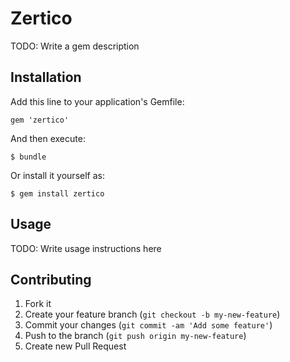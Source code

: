 # Zertico

TODO: Write a gem description

## Installation

Add this line to your application's Gemfile:

    gem 'zertico'

And then execute:

    $ bundle

Or install it yourself as:

    $ gem install zertico

## Usage

TODO: Write usage instructions here

## Contributing

1. Fork it
2. Create your feature branch (`git checkout -b my-new-feature`)
3. Commit your changes (`git commit -am 'Add some feature'`)
4. Push to the branch (`git push origin my-new-feature`)
5. Create new Pull Request
